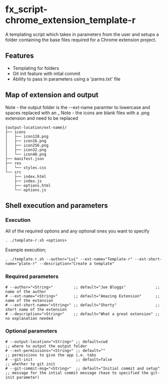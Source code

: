 # fx_script-chrome_extension_template-r
A templating script which takes in parameters from the user and setups a folder containing the base files required for a Chrome extension project.

## Features
- Templating for folders
- Git init feature with intial commit
- Ability to pass in parameters using a 'parms.txt' file

## Map of extension and output
Note - the output folder is the --ext-name paramter to lowercase and spaces replaced with an _
Note - the icons are blank files with a .png extension and need to be replaced
```
{output-location/ext-name}/
├── icons
│   ├── icon128.png
│   ├── icon16.png
│   ├── icon256.png
│   ├── icon32.png
│   └── icon48.png
├── manifest.json
├── res
│   └── styles.css
└── src
    ├── index.html
    ├── index.js
    ├── options.html
    └── options.js
```

## Shell execution and parameters
### Execution
All of the required options and any optional ones you want to specify
```
. ./template-r.sh <options>
```

Example execution;
```
. ./template-r.sh --author="Lui" --ext-name="Template-r" --ext-short-name="plate-r" --description="Create a template"
```

### Required parameters
```
# --author="<String>"         ;; default="Joe Bloggs"             ;; name of the author
# --ext-name="<String>"       ;; default="Amazing Extension"      ;; name of the extension
# --ext-short-name="<String>" ;; default="Shorty"                 ;; short name of the extension
# --description="<String>"    ;; default="What a great extension" ;; no explanation needed
```

### Optional parameters
```
# --output-location="<String>" ;; default=cwd                        ;; where to output the output folder
# --ext-permissions="<String>" ;; default=""                         ;; permissions to give the app i.e. tabs
# --git-init                   ;; default=false                      ;; whether to git init 
# --git-commit-msg="<String>"  ;; default="Initial commit and setup" ;; message for the intial commit message (have to specified the git-init parameter)
```